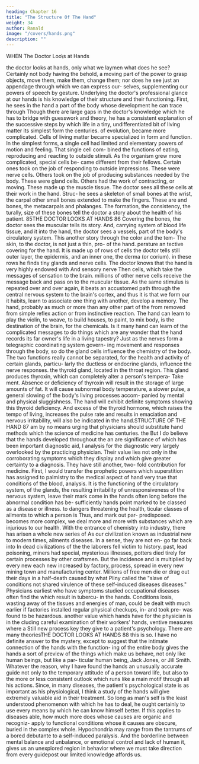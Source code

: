 ```yaml
---
heading: Chapter 16
title: "The Structure Of The Hand"
weight: 34
author: Ranald
image: "/covers/hands.png"
description: ""
---
```



WHEN The Doctor Loo\s at Hands

the doctor looks at hands,
only what
we laymen
what does he see? Certainly not
body having the
behold, a moving part of the
power to grasp objects, move them, make them, change them; nor
does he see just an appendage through which we can express our-
selves, supplementing our powers of speech by gesture.
Underlying the doctor's professional glance at our hands is his
knowledge of their structure and their functioning. First, he sees in
the hand a part of the body whose development he can trace through
Though there are large gaps in the doctor's knowledge
which he has to bridge with guesswork and theory, he
has a consistent explanation of the successive steps by which life in
a tiny, undifferentiated bit of living matter
its simplest form
the centuries.
of evolution,
became more complicated. Cells of living matter became specialized
in form and function. In the simplest forms, a single cell had limited
and elementary powers of motion and feeling. That single cell com-
bined the functions of eating, reproducing and reacting to outside
stimuli. As the organism grew more complicated, special cells be-
came different from their fellows. Certain ones took on the job of
responding to outside impressions. These were nerve cells. Others
took on the job of producing substances needed by the body. These
were gland cells. Others had the work of contracting, or moving.
These made up the muscle tissue.
The doctor sees all these cells at their work in the hand. Struc-
he sees a skeleton of small bones at the wrist, the carpal
other small bones extended to make the fingers. These are
and
bones,
the metacarpals and phalanges. The formation, the consistency, the
turally,
size of these
bones
tell
the doctor a story about the health of his
patient.
85THE DOCTOR LOOKS AT HANDS
86
Covering the bones, the doctor sees the muscular
tells its story.
And, carrying
system of blood
life
tissue,
and
it
into the hand, the doctor sees a
vessels, part of the body's circulatory system.
This
another story through the color and the tem-
The skin, to the doctor, is not just a thin, pro-
of
the
hand.
perature
an
tective covering for the hand. It is made up of rows of cells
the doctor
tells
still
outer layer, the epidermis, and an inner one, the derma (or corium).
in these rows he finds tiny glands and nerve cells.
The doctor knows that the hand is very highly endowed with
And
sensory nerve
Then
cells,
which take the messages of sensation
to the brain.
millions of other nerve cells receive the message back
and pass
on to the muscular tissue. As the same stimulus is repeated over
and over again, it beats an accustomed path through the central
nervous system to the brain's cortex, and thus it is that we form our
it
habits, learn to associate one thing with another, develop a memory.
The hand, probably as much or more than any other part of the
from
removed
from simple reflex action or from instinctive reaction. The hand can
learn to play the violin, to weave, to build houses, to paint, to mix
body,
is
the destination of
the brain, for the
chemicals. Is
it
many
hand can learn
of the complicated messages
to
do things which are
any wonder that the hand records
its
far
owner's
life in
a living tapestry?
Just as the nerves form a telegraphic coordinating system govern-
ing movement and responses through the body, so do the gland cells
influence the chemistry of the body. The two functions really cannot
be separated, for the health and activity of certain glands, particu-
larly the ductless or endocrine glands, influence the nerve responses.
the thyroid gland, located in the throat region. This gland
produces thyroxin, which can completely alter a person's tempera-
Take
ment. Absence or deficiency of thyroxin will result in the storage of
large amounts of fat. It will cause subnormal body temperature, a
slower pulse, a general slowing of the body's living processes accom-
panied by mental and physical sluggishness. The hand will exhibit
definite symptoms showing this thyroid deficiency. And excess of the
thyroid hormone, which raises the tempo of living, increases the
pulse rate and results in emaciation and nervous irritability, will also
be indicated in the hand.STRUCTURE OF THE HAND
87
am by
no means urging that physicians should substitute hand
methods which the science of medicine has
centuries.
the
But I do believe that the hands
developed throughout
the
an
are
significance of which has been
important diagnostic aid,
I
analysis for the diagnostic
very largely overlooked by the practicing physician. Their value lies
not only in the corroborating symptoms which they display and which
give greater certainty to a diagnosis. They have still another, two-
fold contribution for medicine. First, I would transfer the prophetic
powers which superstition has assigned to palmistry to the medical
aspect of
hand
very true that conditions of the blood,
analysis. It is
the functioning of the circulatory system, of the glands, the resulting
irritability of unresponsiveness of the nervous system, leave their
mark
come
in the
hands often long before the abnormal condition has be-
sufficiently
hands point
marked
to be classed as a disease or illness.
to dangers threatening the health,
ticular classes of ailments to
which a person
is
Thus,
and mark out par-
predisposed.
becomes more complex, we deal more and more
with substances which are injurious to our health. With the entrance
of chemistry into industry, there has arisen a whole new series of
As our
civilization
known as industrial
new to modern times,
ailments
diseases. In a sense, they are not en-
go far back into
In
dead
civilizations
of
the
the
laborers
fell victim to
history.
past,
lead poisoning, miners had special, mysterious illnesses, potters died
tirely
for certain processes
by other craftsmen. But the incidence and
is multiplied by every new
each
new
increased
by
factory,
process, spread in every new mining
town and manufacturing center. Millions of free men die or drag out
their days in a half-death caused by what Pliny called the "slave
of conditions not shared
virulence of these self-induced diseases
diseases."
Physicians
earliest
who have
symptoms
studied occupational diseases often find the
which result in tubercu-
in the hands. Conditions
losis, wasting away of the tissues and energies of man, could be dealt
with much
earlier if factories installed regular physical checkups, in-
and took pre-
was found to be hazardous.
another value which hands have for the physician is in the
cluding careful examination of their workers' hands,
ventive measures where a
Still
new
process
key they give to a patient's psychology. There are many theoriesTHE DOCTOR LOOKS AT HANDS
88
this is so. I have no definite answer to the mystery, except to
suggest that the intimate connection of the hands with the function-
ing of the entire body gives the hands a sort of preview of the things
which make us behave, not only like human beings, but like a par-
ticular human being, Jack Jones, or Jill Smith. Whatever the reason,
why
I
have found the hands an unusually accurate guide not only to the
temporary attitude of a person toward life, but also to the more or
less consistent outlook which runs like a main motif through all his
actions. Since, in
many
diseases, the patient's psychological state is
as important as his physiological, I think a study of the hands will
give extremely valuable aid in their treatment. So long as man's self
is the least understood phenomenon with which he has to deal, he
ought certainly to use every means by which he can know himself
better.
If this applies to diseases
able,
how much more
does
whose causes are organic and recogniz-
apply to functional conditions whose
it
causes are obscure, buried in the complex whole. Hypochondria
may
range from the tantrums of a bored debutante to a self-induced
paralysis. And the borderline between mental balance and unbalance,
or emotional control and lack of
human
it, gives us an unexplored region in
behavior where we must take direction from every guidepost
our limited knowledge affords us.

